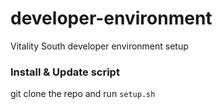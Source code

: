 # developer-environment
Vitality South developer environment setup

### Install & Update script

git clone the repo and run `setup.sh`
